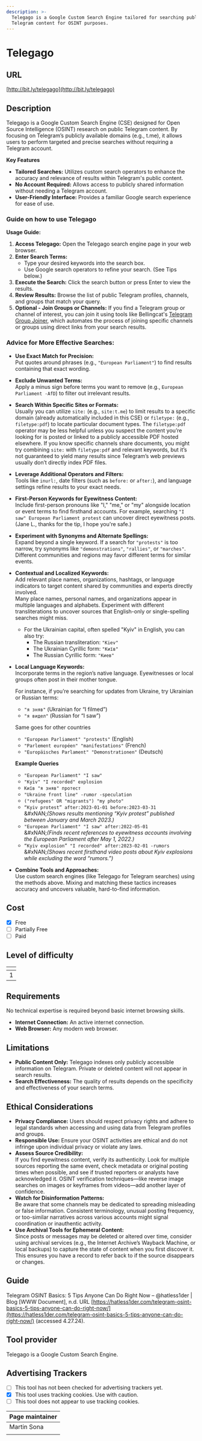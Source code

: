 ```yaml
---
description: >-
  Telegago is a Google Custom Search Engine tailored for searching public
  Telegram content for OSINT purposes.
---
```


# Telegago

## URL

[http://bit.ly/telegago](http://bit.ly/telegago)

## Description

Telegago is a Google Custom Search Engine (CSE) designed for Open Source Intelligence (OSINT) research on public Telegram content. By focusing on Telegram’s publicly available domains (e.g., t.me), it allows users to perform targeted and precise searches without requiring a Telegram account.

**Key Features**

* **Tailored Searches:** Utilizes custom search operators to enhance the accuracy and relevance of results within Telegram's public content.
* **No Account Required:** Allows access to publicly shared information without needing a Telegram account.
* **User-Friendly Interface:** Provides a familiar Google search experience for ease of use.

### Guide on how to use Telegago

**Usage Guide:**

1. **Access Telegago:** Open the Telegago search engine page in your web browser.
2. **Enter Search Terms:**
   * Type your desired keywords into the search box.
   * Use Google search operators to refine your search. (See Tips below.)
3. **Execute the Search:** Click the search button or press Enter to view the results.
4. **Review Results:** Browse the list of public Telegram profiles, channels, and groups that match your query.
5. **Optional - Join Groups or Channels:** If you find a Telegram group or channel of interest, you can join it using tools like Bellingcat's [Telegram Group Joiner](https://bellingcat.github.io/telegram-group-joiner/), which automates the process of joining specific channels or groups using direct links from your search results.

### Advice for More Effective Searches:

* **Use Exact Match for Precision:**\
  Put quotes around phrases (e.g., `"European Parliament"`) to find results containing that exact wording.
* **Exclude Unwanted Terms:**\
  Apply a minus sign before terms you want to remove (e.g., `European Parliament -AfD`) to filter out irrelevant results.
* **Search Within Specific Sites or Formats:**\
  Usually you can utilize `site:` (e.g., `site:t.me`) to limit results to a specific domain (already automatically included in this CSE) or `filetype:` (e.g., `filetype:pdf`) to locate particular document types. The `filetype:pdf` operator may be less helpful unless you suspect the content you’re looking for is posted or linked to a publicly accessible PDF hosted elsewhere. If you know specific channels share documents, you might try combining `site:` with `filetype:pdf` and relevant keywords, but it’s not guaranteed to yield many results since Telegram’s web previews usually don’t directly index PDF files.
* **Leverage Additional Operators and Filters:**\
  Tools like `inurl:`, date filters (such as `before:` or `after:`), and language settings refine results to your exact needs.
* **First-Person Keywords for Eyewitness Content:**\
  Include first-person pronouns like "I," "me," or "my" alongside location or event terms to find firsthand accounts. For example, searching `"I saw" European Parliament protest` can uncover direct eyewitness posts. (Jane L., thanks for the tip, I hope you're safe.)
* **Experiment with Synonyms and Alternate Spellings:**\
  Expand beyond a single keyword. If a search for `"protests"` is too narrow, try synonyms like `"demonstrations"`, `"rallies"`, or `"marches"`. Different communities and regions may favor different terms for similar events.
* **Contextual and Localized Keywords:**\
  Add relevant place names, organizations, hashtags, or language indicators to target content shared by communities and experts directly involved.\
  Many place names, personal names, and organizations appear in multiple languages and alphabets. Experiment with different transliterations to uncover sources that English-only or single-spelling searches might miss.
  * For the Ukrainian capital, often spelled "Kyiv" in English, you can also try:
    * The Russian transliteration: `"Kiev"`
    * The Ukrainian Cyrillic form: `"Київ"`
    * The Russian Cyrillic form: `"Киев"`
*   **Local Language Keywords:**\
    Incorporate terms in the region’s native language. Eyewitnesses or local groups often post in their mother tongue.&#x20;

    For instance, if you’re searching for updates from Ukraine, try Ukrainian or Russian terms:

    * `"я зняв"` (Ukrainian for “I filmed”)
    * `"я видел"` (Russian for “I saw”)

    Same goes for other countries

    * `"European Parliament" "protests"` (English)
    * `"Parlement européen" "manifestations"` (French)
    * `"Europäisches Parlament" "Demonstrationen"` (Deutsch)



    **Example Queries**

    * `"European Parliament" "I saw"`
    * `"Kyiv" "I recorded" explosion`
    * `Київ "я зняв" протест`
    * `"Ukraine front line" -rumor -speculation`
    * `("refugees" OR "migrants") "my photo"`
    * `“Kyiv protest” after:2023-01-01 before:2023-03-31`\
      &#xNAN;_(Shows results mentioning “Kyiv protest” published between January and March 2023.)_
    * `"European Parliament" "I saw" after:2022-05-01`\
      &#xNAN;_(Finds recent references to eyewitness accounts involving the European Parliament after May 1, 2022.)_
    * `“Kyiv explosion” "I recorded" after:2023-02-01 -rumors`\
      &#xNAN;_(Shows recent firsthand video posts about Kyiv explosions while excluding the word “rumors.”)_
* **Combine Tools and Approaches:**\
  Use custom search engines (like Telegago for Telegram searches) using the methods above. Mixing and matching these tactics increases accuracy and uncovers valuable, hard-to-find information.

## Cost

* [x] Free
* [ ] Partially Free
* [ ] Paid

## Level of difficulty

<table><thead><tr><th data-type="rating" data-max="5"></th></tr></thead><tbody><tr><td>1</td></tr></tbody></table>

## Requirements

No technical expertise is required beyond basic internet browsing skills.

* **Internet Connection:** An active internet connection.
* **Web Browser:** Any modern web browser.

## Limitations

* **Public Content Only:** Telegago indexes only publicly accessible information on Telegram. Private or deleted content will not appear in search results.
* **Search Effectiveness:** The quality of results depends on the specificity and effectiveness of your search terms.

## Ethical Considerations

* **Privacy Compliance:** Users should respect privacy rights and adhere to legal standards when accessing and using data from Telegram profiles and groups.
* **Responsible Use:** Ensure your OSINT activities are ethical and do not infringe upon individual privacy or violate any laws.
* **Assess Source Credibility:**\
  If you find eyewitness content, verify its authenticity. Look for multiple sources reporting the same event, check metadata or original posting times when possible, and see if trusted reporters or analysts have acknowledged it. OSINT verification techniques—like reverse image searches on images or keyframes from videos—add another layer of confidence.
* **Watch for Disinformation Patterns:**\
  Be aware that some channels may be dedicated to spreading misleading or false information. Consistent terminology, unusual posting frequency, or too-similar narratives across various accounts might signal coordination or inauthentic activity.
* **Use Archival Tools for Ephemeral Content:**\
  Since posts or messages may be deleted or altered over time, consider using archival services (e.g., the Internet Archive’s Wayback Machine, or local backups) to capture the state of content when you first discover it. This ensures you have a record to refer back to if the source disappears or changes.

## Guide

Telegram OSINT Basics: 5 Tips Anyone Can Do Right Now – @hatless1der | Blog \[WWW Document], n.d. URL [https://hatless1der.com/telegram-osint-basics-5-tips-anyone-can-do-right-now/](https://hatless1der.com/telegram-osint-basics-5-tips-anyone-can-do-right-now/) (accessed 4.27.24).

## Tool provider

Telegago is a Google Custom Search Engine.

## Advertising Trackers

* [ ] This tool has not been checked for advertising trackers yet.
* [x] This tool uses tracking cookies. Use with caution.
* [ ] This tool does not appear to use tracking cookies.

| Page maintainer |
| --------------- |
| Martin Sona     |
|                 |
